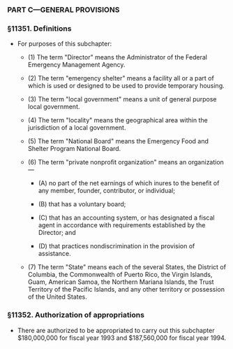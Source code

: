 ### PART C—GENERAL PROVISIONS

### §11351. Definitions
* For purposes of this subchapter:

  * (1) The term "Director" means the Administrator of the Federal Emergency Management Agency.

  * (2) The term "emergency shelter" means a facility all or a part of which is used or designed to be used to provide temporary housing.

  * (3) The term "local government" means a unit of general purpose local government.

  * (4) The term "locality" means the geographical area within the jurisdiction of a local government.

  * (5) The term "National Board" means the Emergency Food and Shelter Program National Board.

  * (6) The term "private nonprofit organization" means an organization—

    * (A) no part of the net earnings of which inures to the benefit of any member, founder, contributor, or individual;

    * (B) that has a voluntary board;

    * (C) that has an accounting system, or has designated a fiscal agent in accordance with requirements established by the Director; and

    * (D) that practices nondiscrimination in the provision of assistance.


  * (7) The term "State" means each of the several States, the District of Columbia, the Commonwealth of Puerto Rico, the Virgin Islands, Guam, American Samoa, the Northern Mariana Islands, the Trust Territory of the Pacific Islands, and any other territory or possession of the United States.

### §11352. Authorization of appropriations
* There are authorized to be appropriated to carry out this subchapter $180,000,000 for fiscal year 1993 and $187,560,000 for fiscal year 1994.
